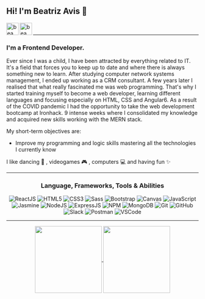 ## Hi! I'm Beatriz Avis 🌺
[<img align='left' alt=' bea avis | LinkedIn' width='32px' src='https://cdns.iconmonstr.com/wp-content/assets/preview/2012/96/iconmonstr-linkedin-2.png' />][linkedin]
[<img align='left' alt=' bea avis | Gmail' width='32px' src='https://cdns.iconmonstr.com/wp-content/assets/preview/2018/96/iconmonstr-gmail-2.png' />][Gmail]

<br/><hr>
### I'm a Frontend Developer.
Ever since I was a child, I have been attracted by everything related to IT. It's a field that forces you to keep up to date and where there is always something new to learn. 
After studying computer network systems management, I ended up working as a CRM consultant. A few years later I realised that what really fascinated me was web programming. That's why I started training myself to become a web developer, learning different languages and focusing especially on HTML, CSS and Angular6. 
As a result of the COVID pandemic I had the opportunity to take the web development bootcamp at Ironhack. 9 intense weeks where I consolidated my knowledge and acquired new skills working with the MERN stack.

My short-term objectives are: 
- Improve my programming and logic skills mastering all the technologies I currently know

I like dancing 💃 , videogames 🎮 , computers 💻 and having fun ✨
<br/>
<hr>

<h3 align="center">Language, Frameworks, Tools & Abilities</h3>

<p align="center">
  <img alt='ReactJS' src='https://img.shields.io/badge/-ReactJS-51CBF2?style=flat&logo=react&logoColor=white' />
  <img alt='HTML5' src='https://img.shields.io/badge/-HTML5-E34F26?logo=html5&logoColor=white&style=plastic' />
  <img alt='CSS3' src='https://img.shields.io/badge/-CSS3-1572B6?logo=css3&logoColor=white&style=plastic' />
  <img alt='Sass' src="https://img.shields.io/badge/-Sass-CC6699?style=flat&logo=sass&logoColor=white&style=plastic" />
  <img alt='Bootstrap' src='https://img.shields.io/badge/-Bootsrap-7952B3?logo=bootstrap&logoColor=white&style=plastic' />
  <img alt='Canvas' src='https://img.shields.io/badge/-Canvas-E05F2C?logo=canvas&logoColor=white&style=plastic' />
  <img alt='JavaScript' src='https://img.shields.io/badge/-Javascript-F7DF1E?logo=javascript&logoColor=white&style=plastic' />
  <img alt='Jasmine' src='https://img.shields.io/badge/-Jasmine-8A4182?logo=jasmine&logoColor=white&style=plastic' />
  <img alt='NodeJS' src='https://img.shields.io/badge/-NodeJs-339933?logo=Nodejs&logoColor=white&style=plastic' />
  <img alt='ExpressJS' src='http://img.shields.io/badge/-Express-black?style=flat&logo=express&logoColor=white&style=plastic' />
  <img alt='NPM' src='https://img.shields.io/badge/-NPM-CB3837?style=flat&logo=npm&logoColor=white&style=plastic' />
  <img alt='MongoDB' src='http://img.shields.io/badge/-MongoDB-47A248?style=flat&logo=mongodb&logoColor=white&style=plastic' />
  <img alt='Git' src='https://img.shields.io/badge/-Git-F05032?logo=git&logoColor=white&style=plastic' />
  <img alt='GitHub' src='https://img.shields.io/badge/-Github-181717?style=flat&logo=github&logoColor=white&style=plastic' />
  <img alt='Slack' src='https://img.shields.io/badge/-Slack-4A154B?style=flat&logo=slack&logoColor=white&style=plastic' />
  <img alt='Postman' src='https://img.shields.io/badge/-Postman-FF6C37?style=flat&logo=postman&logoColor=white&style=plastic' />
  <img alt='VSCode' src='https://img.shields.io/badge/-VSCode-007ACC?style=flat&logo=visual-studio-code&logoColor=white&style=plastic' />
</p>
<hr>

<p align=center>
  <a href="https://github.com/anuraghazra/github-readme-stats" title="Go to Source">
    <img height=175 align="center" src="https://github-readme-stats.vercel.app/api?username=beavisp&show_icons=true&theme=material-palenight">
  </a>
  <a href="https://github.com/anuraghazra/github-readme-stats">
  <img height=175 align="center" src="https://github-readme-stats.vercel.app/api/top-langs/?username=beavisp&theme=material-palenight&langs_count=8&layout=compact" />
  </a>
</p>

[linkedin]: https://www.linkedin.com/in/beatrizavis/
[Gmail]: mailto:bea.avis.p@gmail.com
